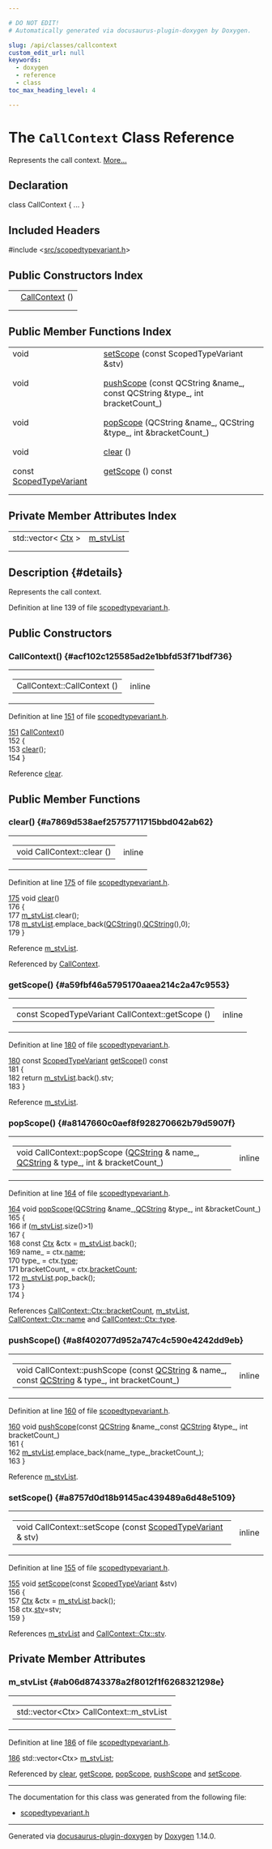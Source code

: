 ```yaml
---

# DO NOT EDIT!
# Automatically generated via docusaurus-plugin-doxygen by Doxygen.

slug: /api/classes/callcontext
custom_edit_url: null
keywords:
  - doxygen
  - reference
  - class
toc_max_heading_level: 4

---
```


<div class="doxyPage">

# The `CallContext` Class Reference

<p>Represents the call context. <a href="#details">More...</a></p>

## Declaration

<div class="doxyDeclaration">
class CallContext { ... }
</div>

## Included Headers

<div class="doxyIncludesList">#include &lt;<a href="/web-doxygen/docs/api/files/src/scopedtypevariant-h">src/scopedtypevariant.h</a>&gt;
</div>

## Public Constructors Index

<table class="doxyMembersIndex">

<tr class="doxyMemberIndexItem">
<td class="doxyMemberIndexItemType" align="left" valign="top"></td>
<td class="doxyMemberIndexItemName" align="left" valign="top"><a href="#acf102c125585ad2e1bbfd53f71bdf736">CallContext</a> ()</td>
</tr>
<tr class="doxyMemberIndexDescription">
<td class="doxyMemberIndexDescriptionLeft"></td>
<td class="doxyMemberIndexDescriptionRight">
</td>
</tr>
<tr class="doxyMemberIndexSeparator">
<td class="doxyMemberIndexSeparator" colspan="2"></td>
</tr>

</table>

## Public Member Functions Index

<table class="doxyMembersIndex">

<tr class="doxyMemberIndexItem">
<td class="doxyMemberIndexItemType" align="left" valign="top">void</td>
<td class="doxyMemberIndexItemName" align="left" valign="top"><a href="#a8757d0d18b9145ac439489a6d48e5109">setScope</a> (const ScopedTypeVariant &amp;stv)</td>
</tr>
<tr class="doxyMemberIndexDescription">
<td class="doxyMemberIndexDescriptionLeft"></td>
<td class="doxyMemberIndexDescriptionRight">
</td>
</tr>
<tr class="doxyMemberIndexSeparator">
<td class="doxyMemberIndexSeparator" colspan="2"></td>
</tr>

<tr class="doxyMemberIndexItem">
<td class="doxyMemberIndexItemType" align="left" valign="top">void</td>
<td class="doxyMemberIndexItemName" align="left" valign="top"><a href="#a8f402077d952a747c4c590e4242dd9eb">pushScope</a> (const QCString &amp;name_, const QCString &amp;type_, int bracketCount_)</td>
</tr>
<tr class="doxyMemberIndexDescription">
<td class="doxyMemberIndexDescriptionLeft"></td>
<td class="doxyMemberIndexDescriptionRight">
</td>
</tr>
<tr class="doxyMemberIndexSeparator">
<td class="doxyMemberIndexSeparator" colspan="2"></td>
</tr>

<tr class="doxyMemberIndexItem">
<td class="doxyMemberIndexItemType" align="left" valign="top">void</td>
<td class="doxyMemberIndexItemName" align="left" valign="top"><a href="#a8147660c0aef8f928270662b79d5907f">popScope</a> (QCString &amp;name_, QCString &amp;type_, int &amp;bracketCount_)</td>
</tr>
<tr class="doxyMemberIndexDescription">
<td class="doxyMemberIndexDescriptionLeft"></td>
<td class="doxyMemberIndexDescriptionRight">
</td>
</tr>
<tr class="doxyMemberIndexSeparator">
<td class="doxyMemberIndexSeparator" colspan="2"></td>
</tr>

<tr class="doxyMemberIndexItem">
<td class="doxyMemberIndexItemType" align="left" valign="top">void</td>
<td class="doxyMemberIndexItemName" align="left" valign="top"><a href="#a7869d538aef25757711715bbd042ab62">clear</a> ()</td>
</tr>
<tr class="doxyMemberIndexDescription">
<td class="doxyMemberIndexDescriptionLeft"></td>
<td class="doxyMemberIndexDescriptionRight">
</td>
</tr>
<tr class="doxyMemberIndexSeparator">
<td class="doxyMemberIndexSeparator" colspan="2"></td>
</tr>

<tr class="doxyMemberIndexItem">
<td class="doxyMemberIndexItemType" align="left" valign="top">const <a href="/web-doxygen/docs/api/classes/scopedtypevariant">ScopedTypeVariant</a></td>
<td class="doxyMemberIndexItemName" align="left" valign="top"><a href="#a59fbf46a5795170aaea214c2a47c9553">getScope</a> () const</td>
</tr>
<tr class="doxyMemberIndexDescription">
<td class="doxyMemberIndexDescriptionLeft"></td>
<td class="doxyMemberIndexDescriptionRight">
</td>
</tr>
<tr class="doxyMemberIndexSeparator">
<td class="doxyMemberIndexSeparator" colspan="2"></td>
</tr>

</table>

## Private Member Attributes Index

<table class="doxyMembersIndex">

<tr class="doxyMemberIndexItem">
<td class="doxyMemberIndexItemType" align="left" valign="top">std::vector&lt; <a href="/web-doxygen/docs/api/structs/callcontext/ctx">Ctx</a> &gt;</td>
<td class="doxyMemberIndexItemName" align="left" valign="top"><a href="#ab06d8743378a2f8012f1f6268321298e">m_stvList</a></td>
</tr>
<tr class="doxyMemberIndexDescription">
<td class="doxyMemberIndexDescriptionLeft"></td>
<td class="doxyMemberIndexDescriptionRight">
</td>
</tr>
<tr class="doxyMemberIndexSeparator">
<td class="doxyMemberIndexSeparator" colspan="2"></td>
</tr>

</table>

## Description {#details}

<p>Represents the call context.</p>

<p>Definition at line 139 of file <a href="/web-doxygen/docs/api/files/src/scopedtypevariant-h">scopedtypevariant.h</a>.</p>

<div class="doxySectionDef">

## Public Constructors

### CallContext() {#acf102c125585ad2e1bbfd53f71bdf736}

<div class="doxyMemberItem">
<div class="doxyMemberProto">
<table class="doxyMemberLabels">
<tr class="doxyMemberLabels">
<td class="doxyMemberLabelsLeft">
<table class="doxyMemberName">
<tr>
<td class="doxyMemberName">CallContext::CallContext ()</td>
</tr>
</table>
</td>
<td class="doxyMemberLabelsRight">
<span class="doxyMemberLabels">
<span class="doxyMemberLabel inline">inline</span>
</span>
</td>
</tr>
</table>
</div>
<div class="doxyMemberDoc">


<p>Definition at line <a href="/web-doxygen/docs/api/files/src/scopedtypevariant-h/#l00151">151</a> of file <a href="/web-doxygen/docs/api/files/src/scopedtypevariant-h">scopedtypevariant.h</a>.</p>

<div class="doxyProgramListing">

<div class="doxyCodeLine"><span class="doxyLineNumber"><a href="#acf102c125585ad2e1bbfd53f71bdf736">151</a></span><span class="doxyLineContent"><span class="doxyHighlight">    <a href="#acf102c125585ad2e1bbfd53f71bdf736">CallContext</a>()</span></span></div>
<div class="doxyCodeLine"><span class="doxyLineNumber">152</span><span class="doxyLineContent"><span class="doxyHighlight">    {</span></span></div>
<div class="doxyCodeLine"><span class="doxyLineNumber">153</span><span class="doxyLineContent"><span class="doxyHighlight">      <a href="#a7869d538aef25757711715bbd042ab62">clear</a>();</span></span></div>
<div class="doxyCodeLine"><span class="doxyLineNumber">154</span><span class="doxyLineContent"><span class="doxyHighlight">    }</span></span></div>

</div>


Reference <a href="#a7869d538aef25757711715bbd042ab62">clear</a>.
</div>
</div>

</div>

<div class="doxySectionDef">

## Public Member Functions

### clear() {#a7869d538aef25757711715bbd042ab62}

<div class="doxyMemberItem">
<div class="doxyMemberProto">
<table class="doxyMemberLabels">
<tr class="doxyMemberLabels">
<td class="doxyMemberLabelsLeft">
<table class="doxyMemberName">
<tr>
<td class="doxyMemberName">void CallContext::clear ()</td>
</tr>
</table>
</td>
<td class="doxyMemberLabelsRight">
<span class="doxyMemberLabels">
<span class="doxyMemberLabel inline">inline</span>
</span>
</td>
</tr>
</table>
</div>
<div class="doxyMemberDoc">


<p>Definition at line <a href="/web-doxygen/docs/api/files/src/scopedtypevariant-h/#l00175">175</a> of file <a href="/web-doxygen/docs/api/files/src/scopedtypevariant-h">scopedtypevariant.h</a>.</p>

<div class="doxyProgramListing">

<div class="doxyCodeLine"><span class="doxyLineNumber"><a href="#a7869d538aef25757711715bbd042ab62">175</a></span><span class="doxyLineContent"><span class="doxyHighlight">    </span><span class="doxyHighlightKeywordType">void</span><span class="doxyHighlight"> <a href="#a7869d538aef25757711715bbd042ab62">clear</a>()</span></span></div>
<div class="doxyCodeLine"><span class="doxyLineNumber">176</span><span class="doxyLineContent"><span class="doxyHighlight">    {</span></span></div>
<div class="doxyCodeLine"><span class="doxyLineNumber">177</span><span class="doxyLineContent"><span class="doxyHighlight">      <a href="#ab06d8743378a2f8012f1f6268321298e">m_stvList</a>.clear();</span></span></div>
<div class="doxyCodeLine"><span class="doxyLineNumber">178</span><span class="doxyLineContent"><span class="doxyHighlight">      <a href="#ab06d8743378a2f8012f1f6268321298e">m_stvList</a>.emplace_back(<a href="/web-doxygen/docs/api/classes/qcstring">QCString</a>(),<a href="/web-doxygen/docs/api/classes/qcstring">QCString</a>(),0);</span></span></div>
<div class="doxyCodeLine"><span class="doxyLineNumber">179</span><span class="doxyLineContent"><span class="doxyHighlight">    }</span></span></div>

</div>


Reference <a href="#ab06d8743378a2f8012f1f6268321298e">m&#95;stvList</a>.

Referenced by <a href="#acf102c125585ad2e1bbfd53f71bdf736">CallContext</a>.
</div>
</div>

### getScope() {#a59fbf46a5795170aaea214c2a47c9553}

<div class="doxyMemberItem">
<div class="doxyMemberProto">
<table class="doxyMemberLabels">
<tr class="doxyMemberLabels">
<td class="doxyMemberLabelsLeft">
<table class="doxyMemberName">
<tr>
<td class="doxyMemberName">const ScopedTypeVariant CallContext::getScope ()</td>
</tr>
</table>
</td>
<td class="doxyMemberLabelsRight">
<span class="doxyMemberLabels">
<span class="doxyMemberLabel inline">inline</span>
</span>
</td>
</tr>
</table>
</div>
<div class="doxyMemberDoc">


<p>Definition at line <a href="/web-doxygen/docs/api/files/src/scopedtypevariant-h/#l00180">180</a> of file <a href="/web-doxygen/docs/api/files/src/scopedtypevariant-h">scopedtypevariant.h</a>.</p>

<div class="doxyProgramListing">

<div class="doxyCodeLine"><span class="doxyLineNumber"><a href="#a59fbf46a5795170aaea214c2a47c9553">180</a></span><span class="doxyLineContent"><span class="doxyHighlight">    </span><span class="doxyHighlightKeyword">const</span><span class="doxyHighlight"> <a href="/web-doxygen/docs/api/classes/scopedtypevariant">ScopedTypeVariant</a> <a href="#a59fbf46a5795170aaea214c2a47c9553">getScope</a>()</span><span class="doxyHighlightKeyword"> const</span></span></div>
<div class="doxyCodeLine"><span class="doxyLineNumber">181</span><span class="doxyLineContent"><span class="doxyHighlightKeyword">    </span><span class="doxyHighlight">{</span></span></div>
<div class="doxyCodeLine"><span class="doxyLineNumber">182</span><span class="doxyLineContent"><span class="doxyHighlight">      </span><span class="doxyHighlightKeywordFlow">return</span><span class="doxyHighlight"> <a href="#ab06d8743378a2f8012f1f6268321298e">m_stvList</a>.back().stv;</span></span></div>
<div class="doxyCodeLine"><span class="doxyLineNumber">183</span><span class="doxyLineContent"><span class="doxyHighlight">    }</span></span></div>

</div>


Reference <a href="#ab06d8743378a2f8012f1f6268321298e">m&#95;stvList</a>.
</div>
</div>

### popScope() {#a8147660c0aef8f928270662b79d5907f}

<div class="doxyMemberItem">
<div class="doxyMemberProto">
<table class="doxyMemberLabels">
<tr class="doxyMemberLabels">
<td class="doxyMemberLabelsLeft">
<table class="doxyMemberName">
<tr>
<td class="doxyMemberName">void CallContext::popScope (<a href="/web-doxygen/docs/api/classes/qcstring">QCString</a> &amp; name_, <a href="/web-doxygen/docs/api/classes/qcstring">QCString</a> &amp; type_, int &amp; bracketCount_)</td>
</tr>
</table>
</td>
<td class="doxyMemberLabelsRight">
<span class="doxyMemberLabels">
<span class="doxyMemberLabel inline">inline</span>
</span>
</td>
</tr>
</table>
</div>
<div class="doxyMemberDoc">


<p>Definition at line <a href="/web-doxygen/docs/api/files/src/scopedtypevariant-h/#l00164">164</a> of file <a href="/web-doxygen/docs/api/files/src/scopedtypevariant-h">scopedtypevariant.h</a>.</p>

<div class="doxyProgramListing">

<div class="doxyCodeLine"><span class="doxyLineNumber"><a href="#a8147660c0aef8f928270662b79d5907f">164</a></span><span class="doxyLineContent"><span class="doxyHighlight">    </span><span class="doxyHighlightKeywordType">void</span><span class="doxyHighlight"> <a href="#a8147660c0aef8f928270662b79d5907f">popScope</a>(<a href="/web-doxygen/docs/api/classes/qcstring">QCString</a> &amp;name_,<a href="/web-doxygen/docs/api/classes/qcstring">QCString</a> &amp;type_, </span><span class="doxyHighlightKeywordType">int</span><span class="doxyHighlight"> &amp;bracketCount_)</span></span></div>
<div class="doxyCodeLine"><span class="doxyLineNumber">165</span><span class="doxyLineContent"><span class="doxyHighlight">    {</span></span></div>
<div class="doxyCodeLine"><span class="doxyLineNumber">166</span><span class="doxyLineContent"><span class="doxyHighlight">      </span><span class="doxyHighlightKeywordFlow">if</span><span class="doxyHighlight"> (<a href="#ab06d8743378a2f8012f1f6268321298e">m_stvList</a>.size()&gt;1)</span></span></div>
<div class="doxyCodeLine"><span class="doxyLineNumber">167</span><span class="doxyLineContent"><span class="doxyHighlight">      {</span></span></div>
<div class="doxyCodeLine"><span class="doxyLineNumber">168</span><span class="doxyLineContent"><span class="doxyHighlight">        </span><span class="doxyHighlightKeyword">const</span><span class="doxyHighlight"> <a href="/web-doxygen/docs/api/structs/callcontext/ctx">Ctx</a> &amp;ctx = <a href="#ab06d8743378a2f8012f1f6268321298e">m_stvList</a>.back();</span></span></div>
<div class="doxyCodeLine"><span class="doxyLineNumber">169</span><span class="doxyLineContent"><span class="doxyHighlight">        name_ = ctx.<a href="/web-doxygen/docs/api/structs/callcontext/ctx/#a25706b50d9a1377bc3c8d955047ad4fc">name</a>;</span></span></div>
<div class="doxyCodeLine"><span class="doxyLineNumber">170</span><span class="doxyLineContent"><span class="doxyHighlight">        type_ = ctx.<a href="/web-doxygen/docs/api/structs/callcontext/ctx/#a4f7150e244df309082ff5cc1abb0806f">type</a>;</span></span></div>
<div class="doxyCodeLine"><span class="doxyLineNumber">171</span><span class="doxyLineContent"><span class="doxyHighlight">        bracketCount_ = ctx.<a href="/web-doxygen/docs/api/structs/callcontext/ctx/#a8768bac9d029bdc223a04b1e11ab282f">bracketCount</a>;</span></span></div>
<div class="doxyCodeLine"><span class="doxyLineNumber">172</span><span class="doxyLineContent"><span class="doxyHighlight">        <a href="#ab06d8743378a2f8012f1f6268321298e">m_stvList</a>.pop_back();</span></span></div>
<div class="doxyCodeLine"><span class="doxyLineNumber">173</span><span class="doxyLineContent"><span class="doxyHighlight">      }</span></span></div>
<div class="doxyCodeLine"><span class="doxyLineNumber">174</span><span class="doxyLineContent"><span class="doxyHighlight">    }</span></span></div>

</div>


References <a href="/web-doxygen/docs/api/structs/callcontext/ctx/#a8768bac9d029bdc223a04b1e11ab282f">CallContext::Ctx::bracketCount</a>, <a href="#ab06d8743378a2f8012f1f6268321298e">m&#95;stvList</a>, <a href="/web-doxygen/docs/api/structs/callcontext/ctx/#a25706b50d9a1377bc3c8d955047ad4fc">CallContext::Ctx::name</a> and <a href="/web-doxygen/docs/api/structs/callcontext/ctx/#a4f7150e244df309082ff5cc1abb0806f">CallContext::Ctx::type</a>.
</div>
</div>

### pushScope() {#a8f402077d952a747c4c590e4242dd9eb}

<div class="doxyMemberItem">
<div class="doxyMemberProto">
<table class="doxyMemberLabels">
<tr class="doxyMemberLabels">
<td class="doxyMemberLabelsLeft">
<table class="doxyMemberName">
<tr>
<td class="doxyMemberName">void CallContext::pushScope (const <a href="/web-doxygen/docs/api/classes/qcstring">QCString</a> &amp; name_, const <a href="/web-doxygen/docs/api/classes/qcstring">QCString</a> &amp; type_, int bracketCount_)</td>
</tr>
</table>
</td>
<td class="doxyMemberLabelsRight">
<span class="doxyMemberLabels">
<span class="doxyMemberLabel inline">inline</span>
</span>
</td>
</tr>
</table>
</div>
<div class="doxyMemberDoc">


<p>Definition at line <a href="/web-doxygen/docs/api/files/src/scopedtypevariant-h/#l00160">160</a> of file <a href="/web-doxygen/docs/api/files/src/scopedtypevariant-h">scopedtypevariant.h</a>.</p>

<div class="doxyProgramListing">

<div class="doxyCodeLine"><span class="doxyLineNumber"><a href="#a8f402077d952a747c4c590e4242dd9eb">160</a></span><span class="doxyLineContent"><span class="doxyHighlight">    </span><span class="doxyHighlightKeywordType">void</span><span class="doxyHighlight"> <a href="#a8f402077d952a747c4c590e4242dd9eb">pushScope</a>(</span><span class="doxyHighlightKeyword">const</span><span class="doxyHighlight"> <a href="/web-doxygen/docs/api/classes/qcstring">QCString</a> &amp;name_,</span><span class="doxyHighlightKeyword">const</span><span class="doxyHighlight"> <a href="/web-doxygen/docs/api/classes/qcstring">QCString</a> &amp;type_, </span><span class="doxyHighlightKeywordType">int</span><span class="doxyHighlight"> bracketCount_)</span></span></div>
<div class="doxyCodeLine"><span class="doxyLineNumber">161</span><span class="doxyLineContent"><span class="doxyHighlight">    {</span></span></div>
<div class="doxyCodeLine"><span class="doxyLineNumber">162</span><span class="doxyLineContent"><span class="doxyHighlight">      <a href="#ab06d8743378a2f8012f1f6268321298e">m_stvList</a>.emplace_back(name_,type_,bracketCount_);</span></span></div>
<div class="doxyCodeLine"><span class="doxyLineNumber">163</span><span class="doxyLineContent"><span class="doxyHighlight">    }</span></span></div>

</div>


Reference <a href="#ab06d8743378a2f8012f1f6268321298e">m&#95;stvList</a>.
</div>
</div>

### setScope() {#a8757d0d18b9145ac439489a6d48e5109}

<div class="doxyMemberItem">
<div class="doxyMemberProto">
<table class="doxyMemberLabels">
<tr class="doxyMemberLabels">
<td class="doxyMemberLabelsLeft">
<table class="doxyMemberName">
<tr>
<td class="doxyMemberName">void CallContext::setScope (const <a href="/web-doxygen/docs/api/classes/scopedtypevariant">ScopedTypeVariant</a> &amp; stv)</td>
</tr>
</table>
</td>
<td class="doxyMemberLabelsRight">
<span class="doxyMemberLabels">
<span class="doxyMemberLabel inline">inline</span>
</span>
</td>
</tr>
</table>
</div>
<div class="doxyMemberDoc">


<p>Definition at line <a href="/web-doxygen/docs/api/files/src/scopedtypevariant-h/#l00155">155</a> of file <a href="/web-doxygen/docs/api/files/src/scopedtypevariant-h">scopedtypevariant.h</a>.</p>

<div class="doxyProgramListing">

<div class="doxyCodeLine"><span class="doxyLineNumber"><a href="#a8757d0d18b9145ac439489a6d48e5109">155</a></span><span class="doxyLineContent"><span class="doxyHighlight">    </span><span class="doxyHighlightKeywordType">void</span><span class="doxyHighlight"> <a href="#a8757d0d18b9145ac439489a6d48e5109">setScope</a>(</span><span class="doxyHighlightKeyword">const</span><span class="doxyHighlight"> <a href="/web-doxygen/docs/api/classes/scopedtypevariant">ScopedTypeVariant</a> &amp;stv)</span></span></div>
<div class="doxyCodeLine"><span class="doxyLineNumber">156</span><span class="doxyLineContent"><span class="doxyHighlight">    {</span></span></div>
<div class="doxyCodeLine"><span class="doxyLineNumber">157</span><span class="doxyLineContent"><span class="doxyHighlight">      <a href="/web-doxygen/docs/api/structs/callcontext/ctx">Ctx</a> &amp;ctx = <a href="#ab06d8743378a2f8012f1f6268321298e">m_stvList</a>.back();</span></span></div>
<div class="doxyCodeLine"><span class="doxyLineNumber">158</span><span class="doxyLineContent"><span class="doxyHighlight">      ctx.<a href="/web-doxygen/docs/api/structs/callcontext/ctx/#a725fa748acce00d5e41f9c1f00c7be95">stv</a>=stv;</span></span></div>
<div class="doxyCodeLine"><span class="doxyLineNumber">159</span><span class="doxyLineContent"><span class="doxyHighlight">    }</span></span></div>

</div>


References <a href="#ab06d8743378a2f8012f1f6268321298e">m&#95;stvList</a> and <a href="/web-doxygen/docs/api/structs/callcontext/ctx/#a725fa748acce00d5e41f9c1f00c7be95">CallContext::Ctx::stv</a>.
</div>
</div>

</div>

<div class="doxySectionDef">

## Private Member Attributes

### m&#95;stvList {#ab06d8743378a2f8012f1f6268321298e}

<div class="doxyMemberItem">
<div class="doxyMemberProto">
<table class="doxyMemberLabels">
<tr class="doxyMemberLabels">
<td class="doxyMemberLabelsLeft">
<table class="doxyMemberName">
<tr>
<td class="doxyMemberName">std::vector&lt;Ctx&gt; CallContext::m_stvList</td>
</tr>
</table>
</td>
</tr>
</table>
</div>
<div class="doxyMemberDoc">


<p>Definition at line <a href="/web-doxygen/docs/api/files/src/scopedtypevariant-h/#l00186">186</a> of file <a href="/web-doxygen/docs/api/files/src/scopedtypevariant-h">scopedtypevariant.h</a>.</p>

<div class="doxyProgramListing">

<div class="doxyCodeLine"><span class="doxyLineNumber"><a href="#ab06d8743378a2f8012f1f6268321298e">186</a></span><span class="doxyLineContent"><span class="doxyHighlight">    std::vector&lt;Ctx&gt; <a href="#ab06d8743378a2f8012f1f6268321298e">m_stvList</a>;</span></span></div>

</div>


Referenced by <a href="#a7869d538aef25757711715bbd042ab62">clear</a>, <a href="#a59fbf46a5795170aaea214c2a47c9553">getScope</a>, <a href="#a8147660c0aef8f928270662b79d5907f">popScope</a>, <a href="#a8f402077d952a747c4c590e4242dd9eb">pushScope</a> and <a href="#a8757d0d18b9145ac439489a6d48e5109">setScope</a>.
</div>
</div>

</div>

<hr/>

<p>The documentation for this class was generated from the following file:</p>

<ul>
<li><a href="/web-doxygen/docs/api/files/src/scopedtypevariant-h">scopedtypevariant.h</a></li>
</ul>

<hr/>

<p class="doxyGeneratedBy">Generated via <a href="https://github.com/xpack/docusaurus-plugin-doxygen">docusaurus-plugin-doxygen</a> by <a href="https://www.doxygen.nl">Doxygen</a> 1.14.0.</p>

</div>
